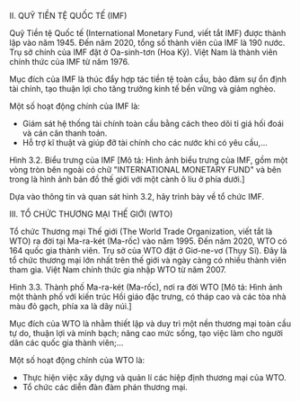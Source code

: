II. QUỸ TIỀN TỆ QUỐC TẾ (IMF)

Quỹ Tiền tệ Quốc tế (International Monetary Fund, viết tắt IMF) được thành lập vào năm 1945. Đến năm 2020, tổng số thành viên của IMF là 190 nước. Trụ sở chính của IMF đặt ở Oa-sinh-tơn (Hoa Kỳ). Việt Nam là thành viên chính thức của IMF từ năm 1976.

Mục đích của IMF là thúc đẩy hợp tác tiền tệ toàn cầu, bảo đảm sự ổn định tài chính, tạo thuận lợi cho tăng trưởng kinh tế bền vững và giảm nghèo.

Một số hoạt động chính của IMF là:
- Giám sát hệ thống tài chính toàn cầu bằng cách theo dõi tỉ giá hối đoái và cán cân thanh toán.
- Hỗ trợ kĩ thuật và giúp đỡ tài chính cho các nước khi có yêu cầu,...

Hình 3.2. Biểu trưng của IMF
[Mô tả: Hình ảnh biểu trưng của IMF, gồm một vòng tròn bên ngoài có chữ "INTERNATIONAL MONETARY FUND" và bên trong là hình ảnh bản đồ thế giới với một cành ô liu ở phía dưới.]

Dựa vào thông tin và quan sát hình 3.2, hãy trình bày về tổ chức IMF.

III. TỔ CHỨC THƯƠNG MẠI THẾ GIỚI (WTO)

Tổ chức Thương mại Thế giới (The World Trade Organization, viết tắt là WTO) ra đời tại Ma-ra-két (Ma-rốc) vào năm 1995. Đến năm 2020, WTO có 164 quốc gia thành viên. Trụ sở của WTO đặt ở Giơ-ne-vơ (Thụy Sĩ). Đây là tổ chức thương mại lớn nhất trên thế giới và ngày càng có nhiều thành viên tham gia. Việt Nam chính thức gia nhập WTO từ năm 2007.

Hình 3.3. Thành phố Ma-ra-két (Ma-rốc), nơi ra đời WTO
[Mô tả: Hình ảnh một thành phố với kiến trúc Hồi giáo đặc trưng, có tháp cao và các tòa nhà màu đỏ gạch, phía xa là dãy núi.]

Mục đích của WTO là nhằm thiết lập và duy trì một nền thương mại toàn cầu tự do, thuận lợi và minh bạch; nâng cao mức sống, tạo việc làm cho người dân các quốc gia thành viên;...

Một số hoạt động chính của WTO là:
- Thực hiện việc xây dựng và quản lí các hiệp định thương mại của WTO.
- Tổ chức các diễn đàn đàm phán thương mại.